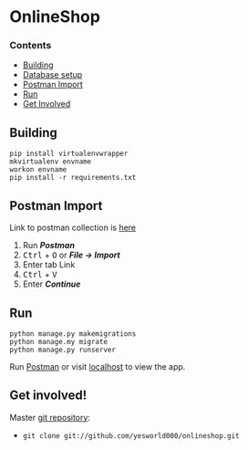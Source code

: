 # OnlineShop

### Contents

   * [Building](#building)
   * [Database setup](#database-setup)
   * [Postman Import](#postman-import)
   * [Run](#run)
   * [Get Involved](#get-involved)

      
## Building
```
pip install virtualenvwrapper
mkvirtualenv envname
workon envname
pip install -r requirements.txt
```

## Postman Import

Link to postman collection is [here](https://www.getpostman.com/collections/5e265467ec0de583880e)

1. Run ***Postman***
2. <kbd>Ctrl</kbd> + <kbd>O</kbd> or ***File -> Import***
3. Enter tab Link
4. <kbd>Ctrl</kbd> + <kbd>V</kbd> 
5. Enter ***Continue***

## Run

```
python manage.py makemigrations
python manage.my migrate
python manage.py runserver
```
Run [Postman](#postman-import) or visit [localhost](http://localhost:8000) to view the app.


## Get involved!

Master [git repository](https://github.com/yesworld000/onlineshop/):
 * `git clone git://github.com/yesworld000/onlineshop.git`

